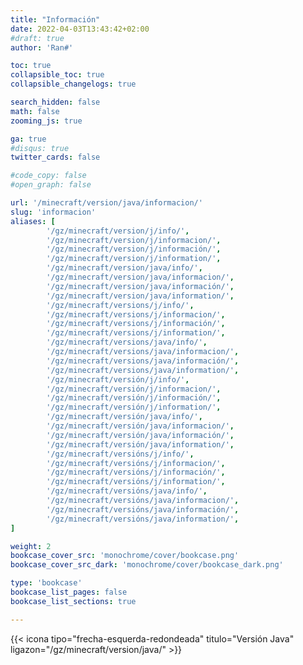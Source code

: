 ```yaml
---
title: "Información"
date: 2022-04-03T13:43:42+02:00
#draft: true
author: 'Ran#'

toc: true
collapsible_toc: true
collapsible_changelogs: true

search_hidden: false
math: false
zooming_js: true

ga: true
#disqus: true
twitter_cards: false

#code_copy: false
#open_graph: false

url: '/minecraft/version/java/informacion/'
slug: 'informacion'
aliases: [
        '/gz/minecraft/version/j/info/',
        '/gz/minecraft/version/j/informacion/',
        '/gz/minecraft/version/j/información/',
        '/gz/minecraft/version/j/information/',
        '/gz/minecraft/version/java/info/',
        '/gz/minecraft/version/java/informacion/',
        '/gz/minecraft/version/java/información/',
        '/gz/minecraft/version/java/information/',
        '/gz/minecraft/versions/j/info/',
        '/gz/minecraft/versions/j/informacion/',
        '/gz/minecraft/versions/j/información/',
        '/gz/minecraft/versions/j/information/',
        '/gz/minecraft/versions/java/info/',
        '/gz/minecraft/versions/java/informacion/',
        '/gz/minecraft/versions/java/información/',
        '/gz/minecraft/versions/java/information/',
        '/gz/minecraft/versión/j/info/',
        '/gz/minecraft/versión/j/informacion/',
        '/gz/minecraft/versión/j/información/',
        '/gz/minecraft/versión/j/information/',
        '/gz/minecraft/versión/java/info/',
        '/gz/minecraft/versión/java/informacion/',
        '/gz/minecraft/versión/java/información/',
        '/gz/minecraft/versión/java/information/',
        '/gz/minecraft/versións/j/info/',
        '/gz/minecraft/versións/j/informacion/',
        '/gz/minecraft/versións/j/información/',
        '/gz/minecraft/versións/j/information/',
        '/gz/minecraft/versións/java/info/',
        '/gz/minecraft/versións/java/informacion/',
        '/gz/minecraft/versións/java/información/',
        '/gz/minecraft/versións/java/information/',
]

weight: 2
bookcase_cover_src: 'monochrome/cover/bookcase.png'
bookcase_cover_src_dark: 'monochrome/cover/bookcase_dark.png'

type: 'bookcase'
bookcase_list_pages: false
bookcase_list_sections: true

---
```


{{< icona tipo="frecha-esquerda-redondeada" titulo="Versión Java" ligazon="/gz/minecraft/version/java/" >}}
